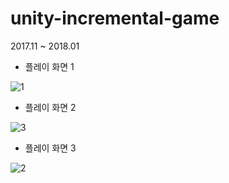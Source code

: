 # unity-incremental-game
2017.11 ~ 2018.01

- 플레이 화면 1

![1](https://user-images.githubusercontent.com/58316983/117104101-7f84e100-adb6-11eb-93e3-325183877192.gif)

- 플레이 화면 2

![3](https://user-images.githubusercontent.com/58316983/117104876-ddfe8f00-adb7-11eb-908a-881fcbf00cc9.gif)

- 플레이 화면 3

![2](https://user-images.githubusercontent.com/58316983/117103895-287f0c00-adb6-11eb-9938-0ab73f22d9c0.gif)
